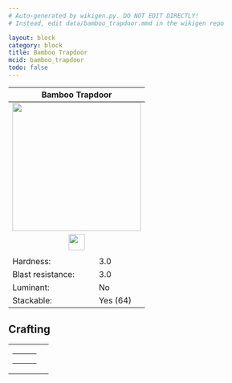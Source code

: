 ```yaml
---
# Auto-generated by wikigen.py. DO NOT EDIT DIRECTLY!
# Instead, edit data/bamboo_trapdoor.mmd in the wikigen repo

layout: block
category: block
title: Bamboo Trapdoor
mcid: bamboo_trapdoor
todo: false
---
```


<table class="block-info"><thead><tr>
<th colspan=2>Bamboo Trapdoor</th>
</tr></thead><tbody><tr>
<tr><td colspan=2 style="text-align:center"><img src="/allotment/img/textures/allotment/bamboo_trapdoor.png" width="256" height="256" alt="" class="preview-icon"></td></tr>
<tr><td colspan=2 style="text-align:center"><img src="/allotment/img/inventory_textures/allotment/bamboo_trapdoor.png" width="32" height="32" alt="" class="inventory-icon"></td></tr>
<tr><td colspan=2 style="text-align:center"><span class="tool-info tool-axe tool-level-0" title="Breaks faster with an Axe"></span></td></tr>
<tr><td>Hardness:</td><td>3.0</td></tr>
<tr><td>Blast resistance:</td><td>3.0</td></tr>
<tr><td>Luminant:</td><td>No</td></tr>
<tr><td>Stackable:</td><td>Yes (64)</td></tr>
</tr></tbody></table>

## Crafting

<table class="crafting-recipe crafting-shaped"><tbody><tr>
<td><table class="crafting-grid"><tbody>
<tr>
<td>
<span title="Block of Bamboo" class="item item-allotment:bamboo_block item-type-item" style="background-image:url(&quot;/allotment/img/inventory_textures/allotment/bamboo_block.png&quot;)"></span>
</td>
<td>
<span title="Block of Bamboo" class="item item-allotment:bamboo_block item-type-item" style="background-image:url(&quot;/allotment/img/inventory_textures/allotment/bamboo_block.png&quot;)"></span>
</td>
<td>
<span title="Block of Bamboo" class="item item-allotment:bamboo_block item-type-item" style="background-image:url(&quot;/allotment/img/inventory_textures/allotment/bamboo_block.png&quot;)"></span>
</td>
</tr>
<tr>
<td>
<span title="Block of Bamboo" class="item item-allotment:bamboo_block item-type-item" style="background-image:url(&quot;/allotment/img/inventory_textures/allotment/bamboo_block.png&quot;)"></span>
</td>
<td>
<span title="Block of Bamboo" class="item item-allotment:bamboo_block item-type-item" style="background-image:url(&quot;/allotment/img/inventory_textures/allotment/bamboo_block.png&quot;)"></span>
</td>
<td>
<span title="Block of Bamboo" class="item item-allotment:bamboo_block item-type-item" style="background-image:url(&quot;/allotment/img/inventory_textures/allotment/bamboo_block.png&quot;)"></span>
</td>
</tr>
<tr>
<td>
<span class="item item-empty-space"></span>
</td>
<td>
<span class="item item-empty-space"></span>
</td>
<td>
<span class="item item-empty-space"></span>
</td>
</tr>
</tbody></table></td>
<td class="result">
<div class="result-inner">
<div class="result-slot">
<span title="Bamboo Trapdoor" class="item item-allotment:bamboo_trapdoor" style="background-image:url(&quot;/allotment/img/inventory_textures/allotment/bamboo_trapdoor.png&quot;)"></span>
</div>
</div>
</td>
</tr></tbody></table>